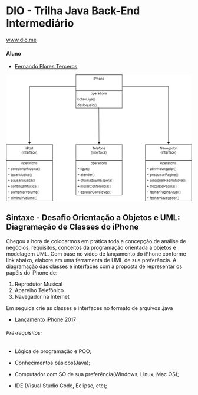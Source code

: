 # DIO - Trilha Java Back-End Intermediário

www.dio.me

#### Aluno

-   [Fernando Flores Terceros](https://github.com/jciterceros)

<div align="center">
<img alt="Desafio UML Santander Bootcamp 2023 - Backend Java" title="Deafio UML Santander Bootcamp 2023 - Backend Java" width="650px" src="https://github.com/jciterceros/Santander-Bootcamp-2023-Backend-Java/blob/main/imagens/Desafio%20UML%20iPhone.jpg">
</div>

## Sintaxe - Desafio Orientação a Objetos e UML: Diagramação de Classes do iPhone

Chegou a hora de colocarmos em prática toda a concepção de análise de negócios, requisitos, conceitos da programação orientada a objetos e modelagem UML. Com base no vídeo de lançamento do iPhone conforme link abaixo, elabore em uma ferramenta de UML de sua preferência. A diagramação das classes e interfaces com a proposta de representar os papéis do iPhone de:

1. Reprodutor Musical
2. Aparelho Telefônico
3. Navegador na Internet

Em seguida crie as classes e interfaces no formato de arquivos .java

-   [Lançamento iPhone 2017](https://www.youtube.com/watch?v=9ou608QQRq8)

###### Pré-requisitos:

-   Lógica de programação e POO;

-   Conhecimentos básicos(Java);

-   Computador com SO de sua preferência(Windows, Linux, Mac OS);

-   IDE (Visual Studio Code, Eclipse, etc);
